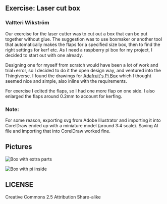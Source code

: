 ## Exercise: Laser cut box

### Valtteri Wikström

Our exercise for the laser cutter was to cut out a box that can be put together without glue. The suggestion was to use boxmaker or another tool that automatically makes the flaps for a specified size box, then to find the right settings for kerf etc. As I need a raspberry pi box for my project, I decided to start out with one already.

Designing one for myself from scratch would have been a lot of work and trial+error, so I decided to do it the open design way, and ventured into the Thingiverse. I found the drawings for [Adafruit's Pi Box](http://www.thingiverse.com/thing:24461) which I thought seemed nice and simple, also inline with the requirements.

For exercise I edited the flaps, so I had one more flap on one side. I also enlarged the flaps around 0.2mm to account for kerfing.

### Note:
For some reason, exporting svg from Adobe Illustrator and importing it into CorelDraw ended up with a miniature model (around 3:4 scale). Saving AI file and importing that into CorelDraw worked fine.


## Pictures
![Box with extra parts](https://raw.github.com/DigitalFabricationStudio/Project_0.2/master/valtteri.wikstrom/Laser%20cut%20box%20exercise/box1.jpg)

![Box with pi inside](https://raw.github.com/DigitalFabricationStudio/Project_0.2/master/valtteri.wikstrom/Laser%20cut%20box%20exercise/box2.jpg)


## LICENSE
Creative Commons 2.5 Attribution Share-alike